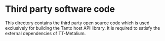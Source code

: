 
# Third party software code

This directory contains the third party open source code
which is used exclusively for building the Tanto host API library.
It is required to satisfy the external dependencies of TT-Metalium.

